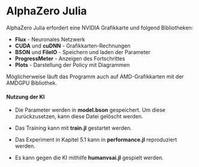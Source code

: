 # AlphaZero Julia
AlphaZero Julia erfordert eine NVIDIA Grafikkarte und folgend Bibliotheken:

-	**Flux**	- Neuronales Netzwerk
-	**CUDA** und **cuDNN** - Grafikkarten-Rechnungen
-	**BSON** und **FileIO** - Speichern und laden der Parameter
-	**ProgressMeter** -	Anzeigen des Fortschrittes
-	**Plots**	- Darstellung der Policy mit Diagrammen

Möglicherweise läuft das Programm auch auf AMD-Grafikkarten mit der AMDGPU Bibliothek.

#### Nutzung der KI

- Die Parameter werden in **model.bson** gespeichert. Um diese zurückzusetzen, kann diese Datei gelöscht werden.

- Das Training kann mit **train.jl** gestartet werden.

- Das Experiment in Kapitel 5.1 kann in **performance.jl** reproduziert werden.

- Es kann gegen die KI mithilfe **humanvsai.jl** gespielt werden.
